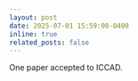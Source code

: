 ```yaml
---
layout: post
date: 2025-07-01 15:59:00-0400
inline: true
related_posts: false
---
```


One paper accepted to ICCAD.
